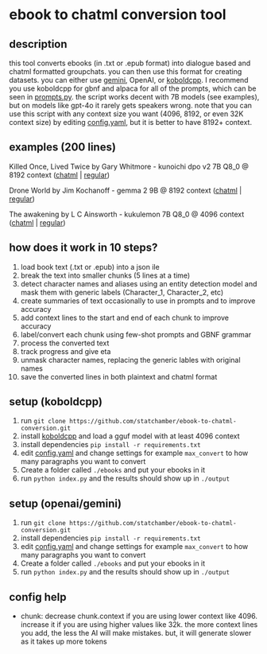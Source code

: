 # ebook to chatml conversion tool
## description
this tool converts ebooks (in .txt or .epub format) into dialogue based and chatml formatted groupchats. you can then use this format for creating datasets. you can either use [gemini](https://aistudio.google.com/app/apikey), OpenAI, or [koboldcpp](https://github.com/LostRuins/koboldcpp/releases). I recommend you use koboldcpp for gbnf and alpaca for all of the prompts, which can be seen in [prompts.py](Conversion/prompts.py). the script works decent with 7B models (see examples), but on models like gpt-4o it rarely gets speakers wrong. note that you can use this script with any context size you want (4096, 8192, or even 32K context size) by editing [config.yaml](config.yaml), but it is better to have 8192+ context.
## examples (200 lines)
Killed Once, Lived Twice by Gary Whitmore - kunoichi dpo v2 7B Q8_0 @ 8192 context ([chatml](examples/Killed-Once-Lived-Twice_chatml.txt) | [regular](examples/Killed-Once-Lived-Twice_converted.txt))

Drone World by Jim Kochanoff - gemma 2 9B @ 8192 context ([chatml](examples/Drone-World_chatml.txt) | [regular](examples/Drone-World_converted.txt))

The awakening by L C Ainsworth - kukulemon 7B Q8_0 @ 4096 context ([chatml](examples/The-awakening-Dark-Passenger_chatml.txt) | [regular](examples/The-awakening-Dark-Passenger_converted.txt))
## how does it work in 10 steps?
1. load book text (.txt or .epub) into a json ile
2. break the text into smaller chunks (5 lines at a time)
3. detect character names and aliases using an entity detection model and mask them with generic labels (Character_1, Character_2, etc)
4. create summaries of text occasionally to use in prompts and to improve accuracy
5. add context lines to the start and end of each chunk to improve accuracy
6. label/convert each chunk using few-shot prompts and GBNF grammar
7. process the converted text
8. track progress and give eta
9. unmask character names, replacing the generic lables with original names
10. save the converted lines in both plaintext and chatml format
## setup (koboldcpp)
1. run `git clone https://github.com/statchamber/ebook-to-chatml-conversion.git`
2. install [koboldcpp](https://github.com/LostRuins/koboldcpp/releases/) and load a gguf model with at least 4096 context
3. install dependencies `pip install -r requirements.txt`
4. edit [config.yaml](config.yaml) and change settings for example `max_convert` to how many paragraphs you want to convert
5. Create a folder called `./ebooks` and put your ebooks in it
6. run `python index.py` and the results should show up in `./output`
## setup (openai/gemini)
1. run `git clone https://github.com/statchamber/ebook-to-chatml-conversion.git`
2. install dependencies `pip install -r requirements.txt`
3. edit [config.yaml](config.yaml) and change settings for example `max_convert` to how many paragraphs you want to convert
4. Create a folder called `./ebooks` and put your ebooks in it
5. run `python index.py` and the results should show up in `./output`
## config help
- chunk: decrease chunk.context if you are using lower context like 4096. increase it if you are using higher values like 32k. the more context lines you add, the less the AI will make mistakes. but, it will generate slower as it takes up more tokens